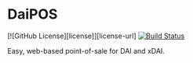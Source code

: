 # DaiPOS

[![GitHub License][license]][license-url]
[![Build Status](https://travis-ci.org/DaiPOS/daipos.svg?branch=master)](https://travis-ci.org/DaiPOS/daipos)

Easy, web-based point-of-sale for DAI and xDAI.
